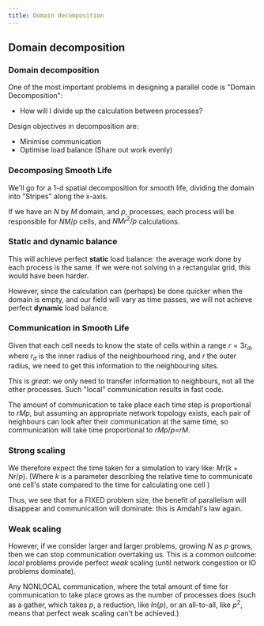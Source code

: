 ```yaml
---
title: Domain decomposition
---
```


## Domain decomposition

### Domain decomposition

One of the most important problems in designing a parallel code is "Domain Decomposition":

* How will I divide up the calculation between processes?

Design objectives in decomposition are:

* Minimise communication
* Optimise load balance (Share out work evenly)

### Decomposing Smooth Life

We'll go for a 1-d spatial decomposition for smooth life, dividing the domain into
"Stripes" along the x-axis.

If we have an $N$ by $M$ domain, and $p$, processes, each process will be responsible for
$NM/p$ cells, and $NMr^2/p$ calculations.

### Static and dynamic balance

This will achieve perfect **static** load balance: the average work done by each process
is the same. If we were not solving in a rectangular grid, this would have been harder.

However, since the calculation can (perhaps) be done quicker when the domain is empty,
and our field will vary as time passes, we will not achieve perfect **dynamic** load balance.

### Communication in Smooth Life

Given that each cell needs to know the state of cells within a range $r=3r_d$, where $r_d$ is
the inner radius of the neighbourhood ring, and $r$ the outer radius, we need to get this
information to the neighbouring sites.

This is *great*: we only need to transfer information to neighbours, not all the other processes.
Such "local" communication results in fast code.

The amount of communication to take place each time step is proportional to $rMp$, but assuming
an appropriate network topology exists, each pair of neighbours can look after their communication
at the same time, so communication will take time proportional to $rMp/p$=$rM$.

### Strong scaling

We therefore expect the time taken for a simulation to vary like: $Mr(k+Nr/p)$. (Where $k$ is a
parameter describing the relative time to communicate one cell's state compared to the time
for calculating one cell )

Thus, we see that for a FIXED problem size, the benefit of parallelism will disappear
and communication will dominate: this is Amdahl's law again.

### Weak scaling

However, if we consider larger and larger problems, growing $N$ as $p$ grows,
then we can stop communication overtaking us. This is a common outcome: *local* problems provide
perfect *weak* scaling (until network congestion or IO problems dominate).

Any NONLOCAL communication, where the total amount of time for communication to take place grows
as the number of processes does (such as a gather, which takes $p$, a reduction, like $ln(p)$,
or an all-to-all, like $p^2$, means that perfect weak scaling can't be achieved.)
